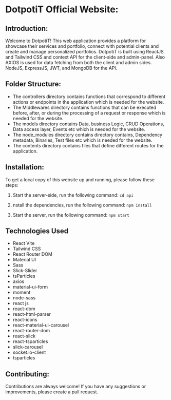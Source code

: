 # DotpotiT Official Website:

## Introduction:

Welcome to DotpotiT! This web application provides a platform for showcase their services and portfolio, connect with potential clients and create and manage personalized portfolios. DotpotiT is built using ReactJS and Tailwind CSS and context API for the client-side and admin-panel. Also AXIOS is used for data fetching from both the client and admin sides. NodeJS, ExpressJS, JWT, and MongoDB for the API. 

## Folder Structure:

- The controllers directory contains functions that correspond to different actions or endpoints in the application which is needed for the website.
- The Middlewares directory contains functions that can be executed before, after, or during the processing of a request or response which is needed for the website.
- The models directory contains Data, business Logic, CRUD Operations, Data access layer, Events etc which is needed for the website.
- The node_modules directory contains directory contains, Dependency metadata, Binaries, Test files etc which is needed for the website.
- The contents directory contains files that define different routes for the application.

## Installation:

To get a local copy of this website up and running, please follow these steps:

1. Start the server-side, run the following command:
    `cd api`

2. nstall the dependencies, run the following command:
    `npm install`

3. Start the  server, run the following command:
   ``npm start``


## Technologies Used

- React Vite
- Tailwind CSS
- React Router DOM
- Material UI
- Sass
- Slick-Slider 
- tsParticles
- axios
- material-ui-form
- moment
- node-sass
- react js
- react-dom
- react-html-parser
- react-icons
- react-material-ui-carousel
- react-router-dom
- react-slick
- react-tsparticles
- slick-carousel
- socket.io-client
- tsparticles

## Contributing:

Contributions are always welcome! If you have any suggestions or improvements, please create a pull request.